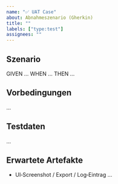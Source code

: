 ```yaml
---
name: "✅ UAT Case"
about: Abnahmeszenario (Gherkin)
title: ""
labels: ["type:test"]
assignees: ""
---
```


## Szenario
GIVEN …
WHEN …
THEN …

## Vorbedingungen
…

## Testdaten
…

## Erwartete Artefakte
- UI‑Screenshot / Export / Log‑Eintrag …
